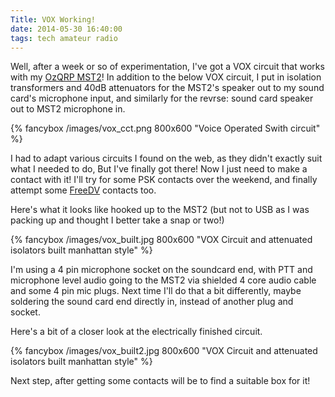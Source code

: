 ```yaml
---
Title: VOX Working!
date: 2014-05-30 16:40:00
tags: tech amateur radio
---
```


Well, after a week or so of experimentation, I've got a VOX circuit that works with my [OzQRP MST2](http://ozqrp.com)!  In addition to the below VOX circuit, I put in isolation transformers and 40dB attenuators for the MST2's speaker out to my sound card's microphone input, and similarly for the revrse: sound card speaker out to MST2 microphone in.

{% fancybox /images/vox_cct.png 800x600 "Voice Operated Swith circuit" %}

<!--more-->

I had to adapt various circuits I found on the web, as they didn't exactly suit what I needed to do, But I've finally got there!  Now I just need to make a contact with it! I'll try for some PSK contacts over the weekend, and finally attempt some [FreeDV](http:/freedv.org) contacts too.

Here's what it looks like hooked up to the MST2 (but not to USB as I was packing up and thought I better take a snap or two!)

{% fancybox /images/vox_built.jpg 800x600 "VOX Circuit and attenuated isolators built manhattan style" %}

I'm using a 4 pin microphone socket on the soundcard end, with PTT and microphone level audio going to the MST2 via shielded 4 core audio cable and some 4 pin mic plugs. Next time I'll do that a bit differently, maybe soldering the sound card end directly in, instead of another plug and socket.

Here's a bit of a closer look at the electrically finished circuit.

{% fancybox /images/vox_built2.jpg 800x600 "VOX Circuit and attenuated isolators built manhattan style" %}

Next step, after getting some contacts will be to find a suitable box for it!
